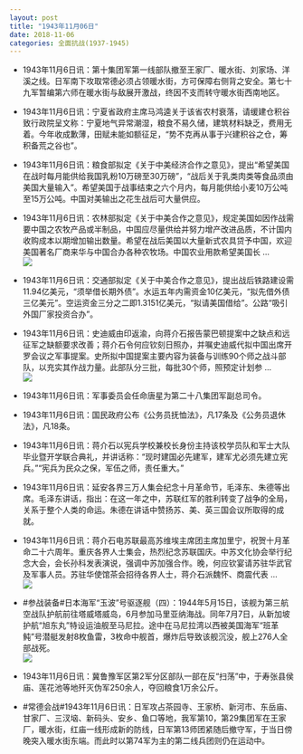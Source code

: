 ```yaml
---
layout: post
title: "1943年11月06日"
date: 2018-11-06
categories: 全面抗战(1937-1945)
---
```


<meta name="referrer" content="no-referrer" />

- 1943年11月6日讯：第十集团军第一线部队撤至王家厂、暖水街、刘家场、洋溪之线。日军南下攻取常德必须占领暖水街，方可保障右侧背之安全。第七十九军暂编第六师在暖水街与敌展开激战，终因不支而转守暖水街西南地区。 

- 1943年11月6日讯：宁夏省政府主席马鸿逵关于该省农村衰落，请缓建仓积谷致行政院呈文称：宁夏地气异常潮湿，粮食不易久储，建筑材料缺乏，费用无着。今年收成歉薄，田赋未能如额征足，“势不克再从事于兴建积谷之仓，筹积备荒之谷也”。 

- 1943年11月6日讯：粮食部拟定《关于中美经济合作之意见》，提出“希望美国在战时每月能供给我国乳粉10万磅至30万磅”，“战后关于乳类肉类等食品须由美国大量输入”。希望美国于战事结束之六个月内，每月能供给小麦10万公吨至15万公吨。中国对美输出之花生战后可大量供应。 

- 1943年11月6日讯：农林部拟定《关于中美合作之意见》，规定美国如因作战需要中国之农牧产品或半制品，中国应尽量供给并努力增产改进品质，不计国内收购成本以期增加输出数量。希望在战后美国以大量新式农具贷予中国，欢迎美国著名厂商来华与中国合办各种农牧场。中国农业用款希望美国长 ... <br/><img src="https://wx4.sinaimg.cn/large/aca367d8ly1fwylend1mwj20c809z0ss.jpg" />

- 1943年11月6日讯：交通部拟定《关于中美合作之意见》，提出战后铁路建设需11.94亿美元，“须举借长期外债”。水运五年内需资金10亿美元，“拟先借外债三亿美元”。空运资金三分之二即1.3151亿美元，“拟请美国借给”。公路“吸引外国厂家投资合办”。 

- 1943年11月6日讯：史迪威由印返渝，向蒋介石报告蒙巴顿提案中之缺点和远征军之缺额要求改善；蒋介石令何应钦刻日照办，并嘱史迪威代拟中国出席开罗会议之军事提案。史所拟中国提案主要内容为装备与训练90个师之战斗部队，以充实其作战力量。此部队分三批，每批30个师，照预定计划参 ... <br/><img src="https://wx3.sinaimg.cn/large/aca367d8ly1fwyhxtx8v8j20c809zaa5.jpg" />

- 1943年11月6日讯：军事委员会任命唐星为第二十八集团军副总司令。 

- 1943年11月6日讯：国民政府公布《公务员抚恤法》，凡17条及《公务员退休法》，凡18条。 

- 1943年11月6日讯：蒋介石以宪兵学校兼校长身份主持该校学员队和军士大队毕业暨开学联合典礼，并讲话称：“现时建国必先建军，建军尤必须先建立宪兵。”“宪兵为民众之保，军伍之师，责任重大。” 

- 1943年11月6日讯：延安各界三万人集会纪念十月革命节，毛泽东、朱德等出席。毛泽东讲话，指出：在这一年之中，苏联红军的胜利转变了战争的全局，关系于整个人类的命运。朱德在讲话中赞扬苏、美、英三国会议所取得的成就。 

- 1943年11月6日讯：蒋介石电苏联最高苏维埃主席团主席加里宁，祝贺十月革命二十六周年。重庆各界人士集会，热烈纪念苏联国庆。中苏文化协会举行纪念大会，会长孙科发表演说，强调中苏加强合作。晚，何应钦宴请苏驻华武官及军事人员。苏驻华使馆茶会招待各界人士，蒋介石派魏怀、商震代表 ... <br/><img src="https://wx2.sinaimg.cn/large/aca367d8ly1fwy5syxa4wj20c809zwej.jpg" />

- #参战装备#日本海军“玉波”号驱逐舰（四）：1944年5月15日，该舰为第三航空战队护航前往塔威塔威岛，6月参加马里亚纳海战。同年7月7日，从新加坡护航“旭东丸”特设运油舰至马尼拉。途中在马尼拉湾以西被美国海军“班革鲀”号潜艇发射8枚鱼雷，3枚命中舰首，爆炸后导致该舰沉没，舰上276人全部战死。 <br/><img src="https://wx4.sinaimg.cn/large/aca367d8ly1fwy42toarxj20xc0jh76d.jpg" />

- 1943年11月6日讯：冀鲁豫军区第2军分区部队一部在反“扫荡”中，于寿张县侯庙、莲花池等地歼灭伪军250余人，夺回粮食1万余公斤。 

- #常德会战#1943年11月6日讯：日军攻占茶园寺、王家桥、新河市、东岳庙、甘家厂、三汊垴、新码头、安乡、鱼口等地，我军第10，第29集团军在王家厂，暖水街，红庙一线形成新的防线，日军第13师团紧随后撤守军，于当日傍晚突入暖水街东端。而此时以第74军为主的第二线兵团则仍在运动中。 

